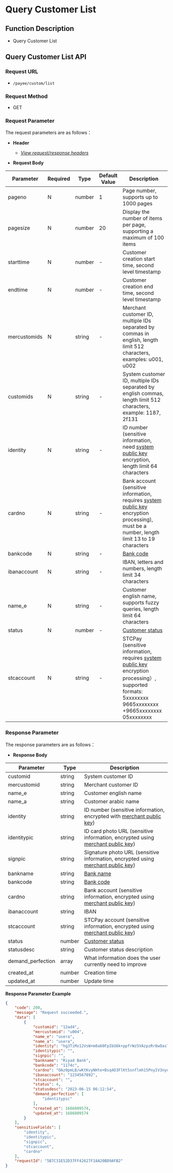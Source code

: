 # Query Customer List

## Function Description

- Query Customer List

## Query Customer List API

### Request URL

- `/payee/custom/list`

### Request Method

- GET

### Request Parameter

The request parameters are as follows：

- **Header**

  - [_View request/response headers_](/en/payoutApi/apiRule/header)

- **Request Body**

| **Parameter** | **Required** | **Type** | **Default Value** | **Description**                                                                                                                                                                                                                    |
| ------------- | ------------ | -------- | ----------------- | ---------------------------------------------------------------------------------------------------------------------------------------------------------------------------------------------------------------------------------- |
| pageno        | N            | number   | 1                 | Page number, supports up to 1000 pages                                                                                                                                                                                             |
| pagesize      | N            | number   | 20                | Display the number of items per page, supporting a maximum of 100 items                                                                                                                                                            |
| starttime     | N            | number   | -                 | Customer creation start time, second level timestamp                                                                                                                                                                               |
| endtime       | N            | number   | -                 | Customer creation end time, second level timestamp                                                                                                                                                                                 |
| mercustomids  | N            | string   | -                 | Merchant customer ID, multiple IDs separated by commas in english, length limit 512 characters, examples: u001, u002                                                                                                               |
| customids     | N            | string   | -                 | System customer ID, multiple IDs separated by english commas, length limit 512 characters, example: 1187, 2f131                                                                                                                    |
| identity      | N            | string   | -                 | ID number (sensitive information, need [system public key](/en/payoutApi/apiRule/certificateKey#system-public-key) encryption, length limit 64 characters                                                                          |
| cardno        | N            | string   | -                 | Bank account (sensitive information, requires [system public key](/en/payoutApi/apiRule/certificateKey#system-public-key) encryption processing), must be a number, length limit 13 to 19 characters                               |
| bankcode      | N            | string   | -                 | [Bank code](/en/payoutApi/banks/bankList)                                                                                                                                                                                          |
| ibanaccount   | N            | string   | -                 | IBAN, letters and numbers, length limit 34 characters                                                                                                                                                                              |
| name_e        | N            | string   | -                 | Customer english name, supports fuzzy queries, length limit 64 characters                                                                                                                                                          |
| status        | N            | number   | -                 | [Customer status](/en/payoutApi/appendix/customStatus)                                                                                                                                                                             |
| stcaccount    | N            | string   | -                 | STCPay (sensitive information, requires [system public key](/en/payoutApi/apiRule/certificateKey#system-public-key) encryption processing）, supported formats:<br> 5xxxxxxxx <br> 9665xxxxxxxx <br> +9665xxxxxxxx <br> 05xxxxxxxx |

### Response Parameter

The response parameters are as follows：

- **Response Body**

| **Parameter**     | **Type** | **Description**                                                                                                                                      |
| ----------------- | -------- | ---------------------------------------------------------------------------------------------------------------------------------------------------- |
| customid          | string   | System customer ID                                                                                                                                   |
| mercustomid       | string   | Merchant customer ID                                                                                                                                 |
| name_e            | string   | Customer english name                                                                                                                                |
| name_a            | string   | Customer arabic name                                                                                                                                 |
| identity          | string   | ID number (sensitive information, encrypted with [merchant public key](/en/payoutApi/apiRule/certificateKey#merchant-public-private-key))            |
| identitypic       | string   | ID card photo URL (sensitive information, encrypted using [merchant public key](/en/payoutApi/apiRule/certificateKey#merchant-public-private-key))   |
| signpic           | string   | Signature photo URL (sensitive information, encrypted using [merchant public key](/en/payoutApi/apiRule/certificateKey#merchant-public-private-key)) |
| bankname          | string   | [Bank name](/en/payoutApi/banks/bankList)                                                                                                            |
| bankcode          | string   | [Bank code](/en/payoutApi/banks/bankList)                                                                                                            |
| cardno            | string   | Bank account (sensitive information, encrypted using [merchant public key](/en/payoutApi/apiRule/certificateKey#merchant-public-private-key))        |
| ibanaccount       | string   | IBAN                                                                                                                                                 |
| stcaccount        | string   | STCPay account (sensitive information, encrypted using [merchant public key](/en/payoutApi/apiRule/certificateKey#merchant-public-private-key))      |
| status            | number   | [Customer status](/en/payoutApi/appendix/customStatus)                                                                                               |
| statusdesc        | string   | Customer status description                                                                                                                          |
| demand_perfection | array    | What information does the user currently need to improve                                                                                             |
| created_at        | number   | Creation time                                                                                                                                        |
| updated_at        | number   | Update time                                                                                                                                          |

**Response Parameter Example**

```json
{
    "code": 200,
    "message": "Request succeeded.",
    "data": [
        {
            "customid": "12ad4",
            "mercustomid": "u004",
            "name_e": "usera",
            "name_a": "usera",
            "identity": "hg3TiMx12VsW+m0a60FpIbU6k+ppfrWz5VAzpzRr8wOasTELnFuQqRO5bGLn/SUK8FhpfLqI+Mf9GqMFuKk7Ogh6izh2UkTbg5/kO8unT2pNsI1vqSuAKJP2QeMzKBORWAn878fLvNf10Y7drMimwP+FU3ChMVREaPMoosOIWdsDh13mFce6IfDQUBXqcHDeUZAdRZMvIyUBAAhp60d4J83BXuvZeQkrxKMnD34AhO0/gABRqiSWAWgNGv6UgBkiH0siLlevyKt674HZSRaMGh4tv5KXx/qWVTUGI7JGes5vh6iO1gy+5G6bd8amfUQ+J2W3UysyZGcNLrtBq5VfpQ==",
            "identitypic": "",
            "signpic": "",
            "bankname": "Riyad Bank",
            "bankcode": "1174c",
            "cardno": "OAz0pmLB/wKtKvyNHte+Bsq4D3FlKt5snflmh15PnyIV3nyuoLs10Xm5Eg2erq5jgeeRdrQsBqAF5FeUfthS4NaAtgVVTlOpe5vFLtt3RL6BQ1i829Fx7rSCjdoYXpBDdBG7D85D4OnNgJpSxXvAJMK8qZDZv4XPxwAgcH5b+VCu138kpOaBjDuzl9dVOgoX69xIBWrd+kkD7btGytKD4H+jvU+NK+/Lfo0I61gzc/xYe5VEwFxlH4Cr/TeMhH1opwM6F2V+Mi45JL58DprZx7N0TtPaUOyhioZn6MdbNlJoI1bLARjMJIyt6sB1ZsglLChDRLFDhkLonWrlYxZWhA==",
            "ibanaccount": "1234567892",
            "stcaccount": "",
            "status": 4,
            "statusdesc": "2023-06-15 06:12:54",
            "demand_perfection": [
                "identitypic"
            ],
            "created_at": 1686809574,
            "updated_at": 1686809574
        }
    ],
    "sensitiveFields": [
        "identity",
        "identitypic",
        "signpic",
        "stcaccount",
        "cardno"
    ],
    "requestId": "5B7C31E52D37FF42627F18A20BD9AFB2"
}
```